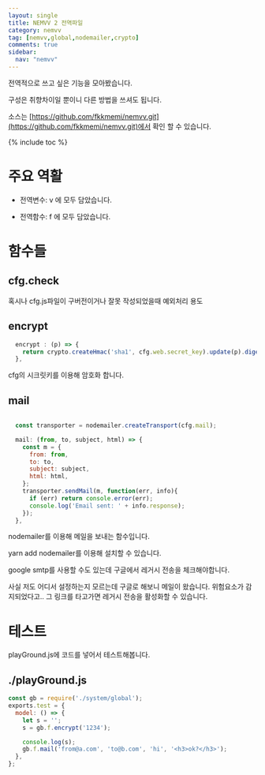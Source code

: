 ```yaml
---
layout: single
title: NEMVV 2 전역파일
category: nemvv
tag: [nemvv,global,nodemailer,crypto]
comments: true
sidebar:
  nav: "nemvv"
---
```


전역적으로 쓰고 싶은 기능을 모아봤습니다.

구성은 취향차이일 뿐이니 다른 방법을 쓰셔도 됩니다.

소스는 [https://github.com/fkkmemi/nemvv.git](https://github.com/fkkmemi/nemvv.git)에서 확인 할 수 있습니다.

{% include toc %}

# 주요 역활

- 전역변수: v 에 모두 담았습니다.

- 전역함수: f 에 모두 담았습니다.

# 함수들

## cfg.check

혹시나 cfg.js파일이 구버전이거나 잘못 작성되었을때 예외처리 용도

## encrypt

```javascript
  encrypt : (p) => {
    return crypto.createHmac('sha1', cfg.web.secret_key).update(p).digest('base64');
  },
```

cfg의 시크릿키를 이용해 암호화 합니다.

## mail

```javascript

  const transporter = nodemailer.createTransport(cfg.mail);

  mail: (from, to, subject, html) => {
    const m = {
      from: from,
      to: to,
      subject: subject,
      html: html,
    };
    transporter.sendMail(m, function(err, info){
      if (err) return console.error(err);
      console.log('Email sent: ' + info.response);
    });
  },
```

nodemailer를 이용해 메일을 보내는 함수입니다.

yarn add nodemailer를 이용해 설치할 수 있습니다.

google smtp를 사용할 수도 있는데 구글에서 레거시 전송을 체크해야합니다.

사실 저도 어디서 설정하는지 모르는데 구글로 해보니 메일이 왔습니다. 위험요소가 감지되었다고.. 그 링크를 타고가면 레거시 전송을 활성화할 수 있습니다.

# 테스트

playGround.js에 코드를 넣어서 테스트해봅니다.

## ./playGround.js
```javascript
const gb = require('./system/global');
exports.test = {
  model: () => {
    let s = '';
    s = gb.f.encrypt('1234');

    console.log(s);
    gb.f.mail('from@a.com', 'to@b.com', 'hi', '<h3>ok?</h3>');
  },
};
```